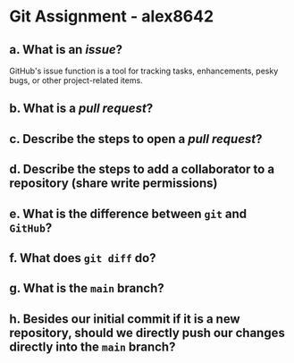# Git Assignment - alex8642
## a. What is an _issue_?
GitHub's issue function is a tool for tracking tasks, enhancements, pesky bugs, or other project-related items. 
## b. What is a _pull request_?

## c. Describe the steps to open a _pull request_?

## d. Describe the steps to add a collaborator to a repository (share write permissions)

## e. What is the difference between `git` and `GitHub`?

## f. What does `git diff` do?

## g. What is the `main` branch?

## h. Besides our initial commit if it is a new repository, should we directly push our changes directly into the `main` branch?
